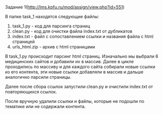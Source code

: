 Задание 1(http://lms.kpfu.ru/mod/assign/view.php?id=551)

В папке task_1 находятся следующие файлы:
1. task_1.py - код для парсинга страниц
2. clean.py - код для очистки файла index.txt от дубликатов
3. index.txt - файл с сопоставлением ссылки и названия файла с html страницей
4. urls_html.zip - архив с html страницами

В task_1.py происходит парсинг html страниц. Изначально мы выбрали 6 медицинских сайтов и добавили их в массив. Далее в цикле проходились по массиву и для каждого сайта собирали новые ссылки из его контента, эти новые ссылки добавляли в массив и дальше аналогично парсили страницы.

Далее после сбора ссылок запустили clean.py и очистили index.txt от повторяющихся ссылок.

После вручную удалили ссылки и файлы, которые не подошли по тематике или не содержали контента.

